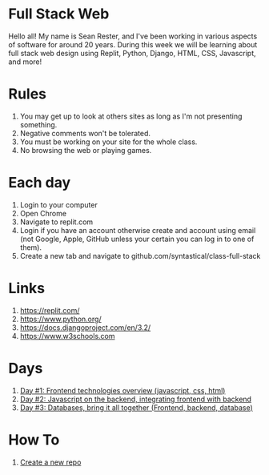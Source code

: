 # Full Stack Web
Hello all!  My name is Sean Rester, and I've been working in various 
aspects of software for around 20 years. During this week we will be 
learning about full stack web design using Replit, Python, Django, HTML, 
CSS, Javascript, and more!

# Rules
1. You may get up to look at others sites as long as I'm not presenting something.
2. Negative comments won't be tolerated.
3. You must be working on your site for the whole class.
4. No browsing the web or playing games.

# Each day
1. Login to your computer
2. Open Chrome
3. Navigate to replit.com
4. Login if you have an account otherwise create and account using email (not Google, Apple, GitHub unless your certain you can log in to one of them).
5. Create a new tab and navigate to github.com/syntastical/class-full-stack

# Links
1. https://replit.com/
1. https://www.python.org/
1. https://docs.djangoproject.com/en/3.2/
1. https://www.w3schools.com

# Days
1. [Day #1: Frontend technologies overview (javascript, css, html)](docs/day1/index.md)
1. [Day #2: Javascript on the backend, integrating frontend with backend](docs/day2/index.md)
1. [Day #3: Databases, bring it all together (Frontend, backend, database)](docs/day3/index.md)

# How To
1. [Create a new repo](https://github.com/syntastical/class-common/blob/main/create-repo/index.md)
